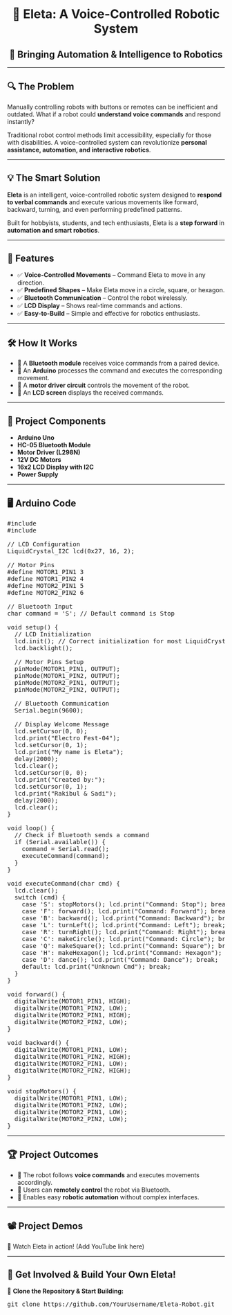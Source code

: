 <!DOCTYPE html>
<html lang="en">
<head>
    <meta charset="UTF-8">
    <meta name="viewport" content="width=device-width, initial-scale=1.0">
    <title>Eleta: A Voice-Controlled Robotic System</title>
</head>
<body>

<h1 align="center">🤖 Eleta: A Voice-Controlled Robotic System</h1>
<h2 align="center">🚀 Bringing Automation & Intelligence to Robotics</h2>

<hr>

<h2>🔍 The Problem</h2>

<p>Manually controlling robots with buttons or remotes can be inefficient and outdated. What if a robot could <b>understand voice commands</b> and respond instantly?</p>

<p>Traditional robot control methods limit accessibility, especially for those with disabilities. A voice-controlled system can revolutionize <b>personal assistance, automation, and interactive robotics</b>.</p>

<hr>

<h2>💡 The Smart Solution</h2>

<p><b>Eleta</b> is an intelligent, voice-controlled robotic system designed to <b>respond to verbal commands</b> and execute various movements like forward, backward, turning, and even performing predefined patterns.</p>

<p>Built for hobbyists, students, and tech enthusiasts, Eleta is a <b>step forward</b> in <b>automation and smart robotics</b>.</p>

<hr>

<h2>🚀 Features</h2>

<ul>
    <li>✅ <b>Voice-Controlled Movements</b> – Command Eleta to move in any direction.</li>
    <li>✅ <b>Predefined Shapes</b> – Make Eleta move in a circle, square, or hexagon.</li>
    <li>✅ <b>Bluetooth Communication</b> – Control the robot wirelessly.</li>
    <li>✅ <b>LCD Display</b> – Shows real-time commands and actions.</li>
    <li>✅ <b>Easy-to-Build</b> – Simple and effective for robotics enthusiasts.</li>
</ul>

<hr>

<h2>🛠️ How It Works</h2>

<ul>
    <li>🔹 A <b>Bluetooth module</b> receives voice commands from a paired device.</li>
    <li>🔹 An <b>Arduino</b> processes the command and executes the corresponding movement.</li>
    <li>🔹 A <b>motor driver circuit</b> controls the movement of the robot.</li>
    <li>🔹 An <b>LCD screen</b> displays the received commands.</li>
</ul>

<hr>

<h2>📜 Project Components</h2>

<ul>
    <li><b>Arduino Uno</b></li>
    <li><b>HC-05 Bluetooth Module</b></li>
    <li><b>Motor Driver (L298N)</b></li>
    <li><b>12V DC Motors</b></li>
    <li><b>16x2 LCD Display with I2C</b></li>
    <li><b>Power Supply</b></li>
</ul>

<hr>

<h2>🖥️ Arduino Code</h2>

<pre>
#include <Wire.h>
#include <LiquidCrystal_I2C.h>

// LCD Configuration
LiquidCrystal_I2C lcd(0x27, 16, 2);

// Motor Pins
#define MOTOR1_PIN1 3
#define MOTOR1_PIN2 4
#define MOTOR2_PIN1 5
#define MOTOR2_PIN2 6

// Bluetooth Input
char command = 'S'; // Default command is Stop

void setup() {
  // LCD Initialization
  lcd.init(); // Correct initialization for most LiquidCrystal_I2C libraries
  lcd.backlight();

  // Motor Pins Setup
  pinMode(MOTOR1_PIN1, OUTPUT);
  pinMode(MOTOR1_PIN2, OUTPUT);
  pinMode(MOTOR2_PIN1, OUTPUT);
  pinMode(MOTOR2_PIN2, OUTPUT);

  // Bluetooth Communication
  Serial.begin(9600);

  // Display Welcome Message
  lcd.setCursor(0, 0);
  lcd.print("Electro Fest-04");
  lcd.setCursor(0, 1);
  lcd.print("My name is Eleta");
  delay(2000);
  lcd.clear();
  lcd.setCursor(0, 0);
  lcd.print("Created by:");
  lcd.setCursor(0, 1);
  lcd.print("Rakibul & Sadi");
  delay(2000);
  lcd.clear();
}

void loop() {
  // Check if Bluetooth sends a command
  if (Serial.available()) {
    command = Serial.read();
    executeCommand(command);
  }
}

void executeCommand(char cmd) {
  lcd.clear();
  switch (cmd) {
    case 'S': stopMotors(); lcd.print("Command: Stop"); break;
    case 'F': forward(); lcd.print("Command: Forward"); break;
    case 'B': backward(); lcd.print("Command: Backward"); break;
    case 'L': turnLeft(); lcd.print("Command: Left"); break;
    case 'R': turnRight(); lcd.print("Command: Right"); break;
    case 'C': makeCircle(); lcd.print("Command: Circle"); break;
    case 'Q': makeSquare(); lcd.print("Command: Square"); break;
    case 'H': makeHexagon(); lcd.print("Command: Hexagon"); break;
    case 'D': dance(); lcd.print("Command: Dance"); break;
    default: lcd.print("Unknown Cmd"); break;
  }
}

void forward() {
  digitalWrite(MOTOR1_PIN1, HIGH);
  digitalWrite(MOTOR1_PIN2, LOW);
  digitalWrite(MOTOR2_PIN1, HIGH);
  digitalWrite(MOTOR2_PIN2, LOW);
}

void backward() {
  digitalWrite(MOTOR1_PIN1, LOW);
  digitalWrite(MOTOR1_PIN2, HIGH);
  digitalWrite(MOTOR2_PIN1, LOW);
  digitalWrite(MOTOR2_PIN2, HIGH);
}

void stopMotors() {
  digitalWrite(MOTOR1_PIN1, LOW);
  digitalWrite(MOTOR1_PIN2, LOW);
  digitalWrite(MOTOR2_PIN1, LOW);
  digitalWrite(MOTOR2_PIN2, LOW);
}
</pre>

<hr>

<h2>🏆 Project Outcomes</h2>

<ul>
    <li>🤖 The robot follows <b>voice commands</b> and executes movements accordingly.</li>
    <li>📡 Users can <b>remotely control</b> the robot via Bluetooth.</li>
    <li>🎯 Enables easy <b>robotic automation</b> without complex interfaces.</li>
</ul>

<hr>

<h2>📽️ Project Demos</h2>

<p>🚀 Watch Eleta in action! (Add YouTube link here)</p>

<hr>

<h2>🔗 Get Involved & Build Your Own Eleta!</h2>

<p>🚀 <b>Clone the Repository & Start Building:</b></p>

<pre>
git clone https://github.com/YourUsername/Eleta-Robot.git
</pre>

</body>
</html>
